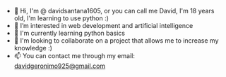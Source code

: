 - 👋 Hi, I'm @ davidsantana1605, or you can call me David, I'm 18 years old, I'm learning to use python :)
- 👀 I’m interested in web development and artificial intelligence
- 🌱 I'm currently learning python basics
- 💞️ I'm looking to collaborate on a project that allows me to increase my knowledge :)
- 📫 You can contact me through my email: davidgeronimo925@gmail.com
<!---
davidsantana1605/davidsantana1605 is a ✨ special ✨ repository because its `README.md` (this file) appears on your GitHub profile.
You can click the Preview link to take a look at your changes.
--->
